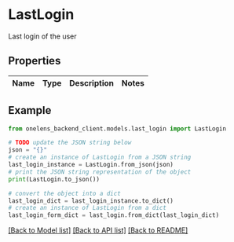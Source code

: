 # LastLogin

Last login of the user

## Properties

Name | Type | Description | Notes
------------ | ------------- | ------------- | -------------

## Example

```python
from onelens_backend_client.models.last_login import LastLogin

# TODO update the JSON string below
json = "{}"
# create an instance of LastLogin from a JSON string
last_login_instance = LastLogin.from_json(json)
# print the JSON string representation of the object
print(LastLogin.to_json())

# convert the object into a dict
last_login_dict = last_login_instance.to_dict()
# create an instance of LastLogin from a dict
last_login_form_dict = last_login.from_dict(last_login_dict)
```
[[Back to Model list]](../README.md#documentation-for-models) [[Back to API list]](../README.md#documentation-for-api-endpoints) [[Back to README]](../README.md)


